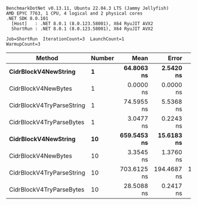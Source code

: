```

BenchmarkDotNet v0.13.11, Ubuntu 22.04.3 LTS (Jammy Jellyfish)
AMD EPYC 7763, 1 CPU, 4 logical and 2 physical cores
.NET SDK 8.0.101
  [Host]   : .NET 8.0.1 (8.0.123.58001), X64 RyuJIT AVX2
  ShortRun : .NET 8.0.1 (8.0.123.58001), X64 RyuJIT AVX2

Job=ShortRun  IterationCount=3  LaunchCount=1  
WarmupCount=3  

```
| Method                    | Number | Mean        | Error       | StdDev     | Min         | Max         | Allocated |
|-------------------------- |------- |------------:|------------:|-----------:|------------:|------------:|----------:|
| **CidrBlockV4NewString**      | **1**      |  **64.8063 ns** |   **2.5420 ns** |  **0.1393 ns** |  **64.7065 ns** |  **64.9655 ns** |         **-** |
| CidrBlockV4NewBytes       | 1      |   0.0000 ns |   0.0000 ns |  0.0000 ns |   0.0000 ns |   0.0000 ns |         - |
| CidrBlockV4TryParseString | 1      |  74.5955 ns |   5.5368 ns |  0.3035 ns |  74.2567 ns |  74.8425 ns |         - |
| CidrBlockV4TryParseBytes  | 1      |   3.0477 ns |   0.2243 ns |  0.0123 ns |   3.0347 ns |   3.0592 ns |         - |
| **CidrBlockV4NewString**      | **10**     | **659.5453 ns** |  **15.6183 ns** |  **0.8561 ns** | **658.8239 ns** | **660.4913 ns** |         **-** |
| CidrBlockV4NewBytes       | 10     |   3.3545 ns |   1.3760 ns |  0.0754 ns |   3.2978 ns |   3.4401 ns |         - |
| CidrBlockV4TryParseString | 10     | 703.6125 ns | 194.4687 ns | 10.6595 ns | 695.8725 ns | 715.7706 ns |         - |
| CidrBlockV4TryParseBytes  | 10     |  28.5088 ns |   0.2417 ns |  0.0132 ns |  28.4947 ns |  28.5209 ns |         - |
